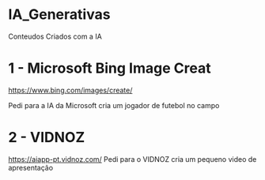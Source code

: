 # IA_Generativas
 Conteudos Criados com a IA

 # 1 - Microsoft Bing Image Creat
 https://www.bing.com/images/create/

 Pedi para a IA da Microsoft cria um jogador de futebol no campo

 # 2 - VIDNOZ
 https://aiapp-pt.vidnoz.com/
 Pedi para o VIDNOZ cria um pequeno video de apresentação


